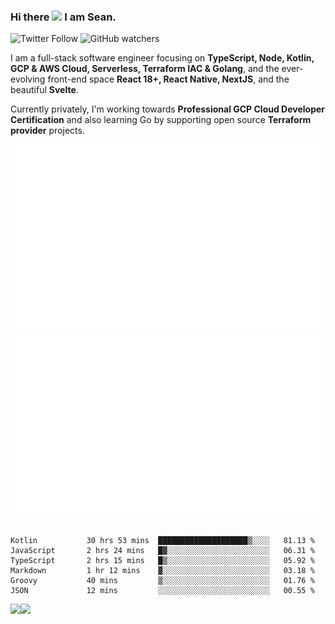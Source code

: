 ### Hi there <img src="https://raw.githubusercontent.com/MartinHeinz/MartinHeinz/master/wave.gif" width="30" /> I am Sean.
![Twitter Follow](https://img.shields.io/twitter/follow/JuniorDEVed?style=social)  ![GitHub watchers](https://img.shields.io/github/watchers/JuniorDEVed/JuniorDEVed?style=social)

I am a full-stack software engineer focusing on **TypeScript, Node, Kotlin, GCP & AWS Cloud, Serverless, Terraform IAC & Golang**, and the ever-evolving front-end space **React 18+, React Native, NextJS**, and the beautiful **Svelte**.

Currently privately, I'm working towards **Professional GCP Cloud Developer Certification** and also learning Go by supporting open source **Terraform provider** projects.

 <!--
https://github.community/t/support-theme-context-for-images-in-light-vs-dark-mode/147981/84
-->
<a href="https://github.com/jstrieb/github-stats">
<img src="https://github.com/algoflows/github-stats/blob/master/generated/overview.svg#gh-light-mode-only" />
<img src="https://github.com/algoflows/github-stats/blob/master/generated/languages.svg#gh-light-mode-only" />
<!--
<img src="https://github.com/algoflows/github-stats/blob/master/generated/overview.svg#gh-dark-mode-only" />
<img src="https://github.com/algoflows/github-stats/blob/master/generated/languages.svg#gh-dark-mode-only" />
-->
</a>

<br>
<br>
 
 <!--START_SECTION:waka-->

```text
Kotlin           30 hrs 53 mins  ████████████████████▒░░░░   81.13 %
JavaScript       2 hrs 24 mins   █▓░░░░░░░░░░░░░░░░░░░░░░░   06.31 %
TypeScript       2 hrs 15 mins   █▒░░░░░░░░░░░░░░░░░░░░░░░   05.92 %
Markdown         1 hr 12 mins    ▓░░░░░░░░░░░░░░░░░░░░░░░░   03.18 %
Groovy           40 mins         ▒░░░░░░░░░░░░░░░░░░░░░░░░   01.76 %
JSON             12 mins         ░░░░░░░░░░░░░░░░░░░░░░░░░   00.55 %
```

<!--END_SECTION:waka-->

<img width="140" src="https://badges.images.credential.net/1548277101436.png"><img width="140" src="https://images.credly.com/size/340x340/images/99289602-861e-4929-8277-773e63a2fa6f/image.png">
